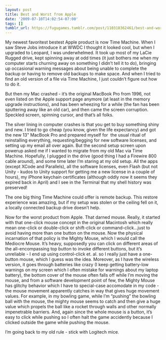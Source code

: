 ```yaml
---
layout: post
title: Best and Worst from Apple
date: '2009-07-10T14:02:54-07:00'
tags: []
tumblr_url: https://fugugames.tumblr.com/post/110318362461/best-and-worst-from-apple
---
```

My newest favoritest bestest Apple product is now Time Machine. When I saw Steve Jobs introduce it at WWDC I thought it looked cool, but when I upgraded to Leopard, I was underwhelmed. It took up most of my LaCie Rugged drive, kept spinning away at odd times (it just bothers me when my computer starts churning away on something I didn’t tell it to do), bringing up occasional warning messages about being unable to complete the backup or having to remove old backups to make space. And when I tried to find an old version of a file via Time Machine, I just couldn’t figure out how to do it.

But then my Mac crashed - it’s the original MacBook Pro from 1996, not even listed on the Apple support page anymore (at least in the memory upgrade instructions), and has been wheezing for a while (the fan has been sputtering away like an old car), and then came the screen corruption.&nbsp; Speckled screen, spinning cursor, and that’s all folks.

The silver lining in computer crashes is that you get to buy something shiny and new. I tried to go cheap (you know, given the life expectancy) and got the new 13" MacBook Pro and prepared myself for&nbsp; the usual ritual of reinstalling everything, requesting/begging for new software licenses, and setting up my email all over again. But the second setup screen upon powerup asked me if I wanted to migrate from my old Mac via Time Machine. Hopefully, I plugged in the drive (good thing I had a Firewire 800 cable around), and some time later I’m staring at my old setup. All the apps (except XCode and Parallels), all the software licenses, even Flash (but not Unity - kudos to Unity support for getting me a new license in a couple of hours), my iPhone keychain certificates (although oddly now it seems they expired back in April) and I see in the Terminal that my shell history was preserved!

The one big thing Time Machine could offer is remote backup. This restore experience was amazing, but if my setup was stolen or the ceiling fell on it, a locally connected backup drive doesn’t help.

Now for the worst product from Apple. That darned mouse. Really, it started with that one-click mouse concept in the original Macintosh which really mean one-click or double-click or shift-click or command-click…just to avoid having more than one button on the mouse. Now the physical incarnation of that policy is the Mighty Mouse, which I would call the Mediocre Mouse. It’s heavy, supposedly you can click on different areas of the all-encompassing top button to invoke different buttons, but it’s unreliable - I end up using control-click et. al. so I really just have a one-button mouse, which I guess was the idea. Moreover, as I have the wireless version, it goes through batteries like crazy (I keep getting battery-low warnings on my screen which I often mistake for warnings about my laptop battery), the bottom cover of the mouse often falls off while I’m moving the mouse, and from a software development point of few, the Mighty Mouse has glitchy behavior which I have to special-case accomodate in my code - the mouse movement apparently catches in way that gives huge movement values. For example, in my bowling game, while I’m “pushing” the bowling ball with the mouse, the mighty mouse seems to catch and then give a huge value which propels the ball like a rocket through walls and other normally impenetrable barriers. And, again since the whole mouse is a button, it’s easy to click while pushing so I often halt the game accidently because I clicked outside the game while pushing the mouse.

I’m going back to my old rule - stick with Logitech mice.

